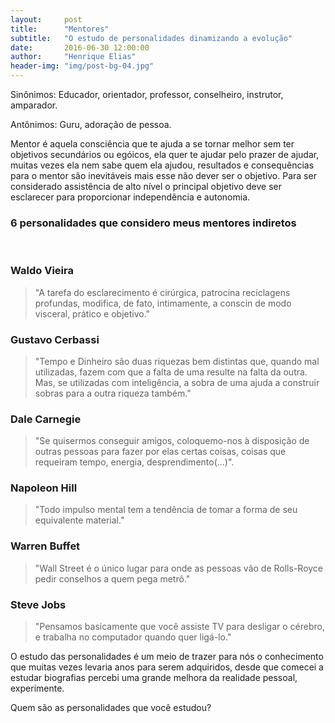 ```yaml
---
layout:     post
title:      "Mentores"
subtitle:   "O estudo de personalidades dinamizando a evolução"
date:       2016-06-30 12:00:00
author:     "Henrique Elias"
header-img: "img/post-bg-04.jpg"
---
```




<p>Sinônimos: Educador, orientador, professor, conselheiro, instrutor, amparador.</p>

<p>Antônimos: Guru, adoração de pessoa.<p/>

<p>Mentor é aquela consciência que te ajuda a se tornar melhor sem ter objetivos secundários ou egóicos, ela quer te ajudar pelo prazer de ajudar, muitas vezes ela nem sabe quem ela ajudou, resultados e consequências para o mentor são inevitáveis mais esse não dever ser o objetivo. Para ser considerado assistência de alto nível o principal objetivo deve ser esclarecer para proporcionar independência e autonomia.</p>

<h3>6 personalidades que considero meus mentores indiretos</h3>
<br>
<h3>Waldo Vieira</h3>

<blockquote>"A tarefa do esclarecimento é cirúrgica, patrocina reciclagens profundas, modifica, de fato, intimamente, a conscin de modo visceral, prático e objetivo."</blockquote>

<h3>Gustavo Cerbassi</h3>

<blockquote>"Tempo e Dinheiro são duas riquezas bem distintas que, quando mal utilizadas, fazem com que a falta de uma resulte na falta da outra. Mas, se utilizadas com inteligência, a sobra de uma ajuda a construir sobras para a outra riqueza também."</blockquote>

<h3>Dale Carnegie</h3>
<blockquote>"Se quisermos conseguir amigos, coloquemo-nos à disposição de outras pessoas para fazer por elas certas coisas, coisas que requeiram tempo, energia, desprendimento(...)".</blockquote>

<h3>Napoleon Hill</h3>

<blockquote>"Todo impulso mental tem a tendência de tomar a forma de seu equivalente material."</blockquote>

<h3>Warren Buffet</h3>

<blockquote>"Wall Street é o único lugar para onde as pessoas vão de Rolls-Royce pedir conselhos a quem pega metrô."</blockquote>


<h3>Steve Jobs</h3>

<blockquote>"Pensamos  basicamente  que  você  assiste  TV  para  desligar  o  cérebro,  e trabalha no computador quando quer ligá-lo."</blockquote>

<p>O estudo das personalidades é um meio de trazer para nós o conhecimento que muitas vezes levaria anos para serem adquiridos, desde que comecei a estudar biografias percebi uma grande melhora da realidade pessoal, experimente.</p>

<p>Quem são as personalidades que você estudou?</p>
